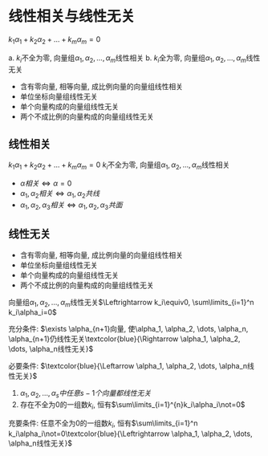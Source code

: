 # 线性相关与线性无关

$k_1\alpha_1+k_2\alpha_2+\dots+k_m\alpha_m=0$

a. $k_i$不全为零, 向量组$\alpha_1, \alpha_2, \dots, \alpha_m$线性相关
b. $k_i$全为零, 向量组$\alpha_1, \alpha_2, \dots, \alpha_m$线性无关

- 含有零向量, 相等向量, 成比例向量的向量组线性相关
- 单位坐标向量组线性无关
- 单个向量构成的向量组线性无关
- 两个不成比例的向量构成的向量组线性无关

## 线性相关

$k_1\alpha_1+k_2\alpha_2+\dots+k_m\alpha_m=0$
$k_i$不全为零, 向量组$\alpha_1, \alpha_2, \dots, \alpha_m$线性相关

- $\alpha 相关 \Leftrightarrow \alpha =0$
- $\alpha_1,\alpha _2相关\Leftrightarrow \alpha_1,\alpha _2共线$
- $\alpha_1,\alpha _2,\alpha _3相关\Leftrightarrow \alpha_1,\alpha _2,\alpha _3共面$

## 线性无关

- 含有零向量, 相等向量, 成比例向量的向量组线性相关
- 单位坐标向量组线性无关
- 单个向量构成的向量组线性无关
- 两个不成比例的向量构成的向量组线性无关

向量组$\alpha_1, \alpha_2, \dots, \alpha_m$线性无关$\Leftrightarrow k_i\equiv0, \sum\limits_{i=1}^n k_i\alpha_i=0$

充分条件: $\exists \alpha_{n+1}向量, 使\alpha_1, \alpha_2, \dots, \alpha_n, \alpha_{n+1}仍线性无关\textcolor{blue}{\Rightarrow \alpha_1, \alpha_2, \dots, \alpha_n线性无关}$

必要条件: $\textcolor{blue}{\Leftarrow \alpha_1, \alpha_2, \dots, \alpha_n线性无关}$

1. $\alpha_1, \alpha_2, \dots, \alpha_s中任意s-1个向量都线性无关$
2. 存在不全为0的一组数$k_i$, 恒有$\sum\limits_{i=1}^{n}k_i\alpha_i\not=0$

充要条件: 任意不全为0的一组数$k_i$, 恒有$\sum\limits_{i=1}^n k_i\alpha_i\not=0\textcolor{blue}{\Leftrightarrow \alpha_1, \alpha_2, \dots, \alpha_n线性无关}$
